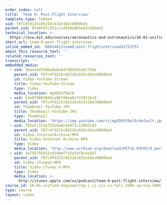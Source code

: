 ```yaml
---
order_index: null
title: 'Team 9: Post-Flight Interview'
template_type: Tabbed
uid: f87c4fd225c6621bc832e16ec080dbeb
parent_uid: 87e8f47c351cccd450e9b5e03c5bbee2
technical_location: >-
  https://ocw.mit.edu/courses/aeronautics-and-astronautics/16-01-unified-engineering-i-ii-iii-iv-fall-2005-spring-2006/systems-labs-04/team-9-post-flight-interview
short_url: team-9-post-flight-interview
inline_embed_id: '68014621team9:post-flightinterview52713751'
about_this_resource_text: ''
related_resources_text: ''
transcript: ''
embedded_media:
  - uid: 3bae54dfdd0e8a8a64fd816d1eb2f2de
    parent_uid: f87c4fd225c6621bc832e16ec080dbeb
    id: Video-YouTube-Stream
    title: Video-YouTube-Stream
    type: Video
    media_location: mgXDQtF0wl0
  - uid: 51e6f9803849ce06fd8ea0cf4f8f1bc8
    parent_uid: f87c4fd225c6621bc832e16ec080dbeb
    id: Thumbnail-YouTube-JPG
    title: Thumbnail-YouTube-JPG
    type: Thumbnail
    media_location: 'https://img.youtube.com/vi/mgXDQtF0wl0/default.jpg'
  - uid: f82a7c373e7552ba8ce84f1c129d3c03
    parent_uid: f87c4fd225c6621bc832e16ec080dbeb
    id: Video-InternetArchive-MP4
    title: Video-Internet Archive-MP4
    type: Video
    media_location: 'http://www.archive.org/download/MIT16.03F03/9_post-220k.mp4'
  - uid: aa756705832c634bbffa2e3af0c4a1b7
    parent_uid: f87c4fd225c6621bc832e16ec080dbeb
    id: Video-iTunesU-MP4
    title: Video-iTunes U-MP4
    type: Video
    media_location: >-
      http://itunes.apple.com/us/podcast/team-9-post-flight-interview/id354868963?i=80690312
course_id: 16-01-unified-engineering-i-ii-iii-iv-fall-2005-spring-2006
type: course
layout: video
---
```

